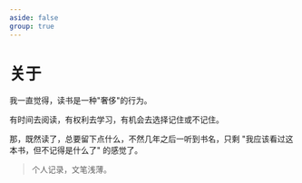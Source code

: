 ```yaml
---
aside: false
group: true
---
```



# 关于

我一直觉得，读书是一种"奢侈"的行为。

有时间去阅读，有权利去学习，有机会去选择记住或不记住。

那，既然读了，总要留下点什么，不然几年之后一听到书名，只剩 "我应该看过这本书，但不记得是什么了" 的感觉了。

> 个人记录，文笔浅薄。
